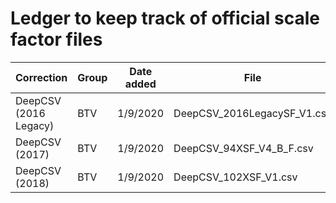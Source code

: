 # Ledger to keep track of official scale factor files

| Correction | Group | Date added | File | JHUanalyzer module(s) | Twiki |
|------------|-------|---------|-----------------------|-------|-------|
| DeepCSV (2016 Legacy) | BTV | 1/9/2020 | DeepCSV_2016LegacySF_V1.csv | None | https://twiki.cern.ch/twiki/bin/viewauth/CMS/BtagRecommendation2016Legacy |
| DeepCSV (2017)        | BTV | 1/9/2020 | DeepCSV_94XSF_V4_B_F.csv    | None | https://twiki.cern.ch/twiki/bin/viewauth/CMS/BtagRecommendation94X |
| DeepCSV (2018)        | BTV | 1/9/2020 | DeepCSV_102XSF_V1.csv       | None | https://twiki.cern.ch/twiki/bin/viewauth/CMS/BtagRecommendation102X |
